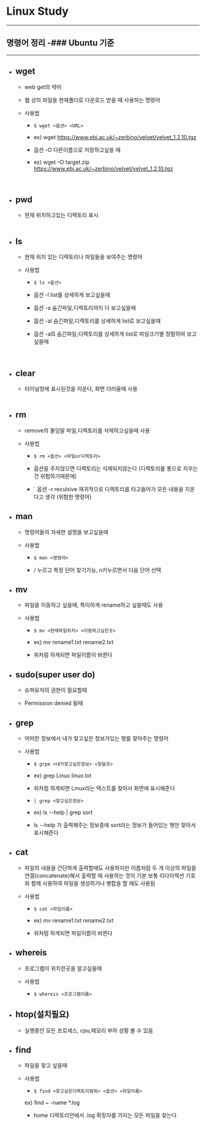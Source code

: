 
# Linux Study
---------------------------------------


## 명령어 정리 -### Ubuntu 기준
---------------------------------------

- ## wget
	- web get의 약어
	- 웹 상의 파일을 현재폴더로 다운로드 받을 때 사용하는 명령어

	- 사용법 
		+ ``` $ wget <옵션> <URL> ```

		+ ex) wget https://www.ebi.ac.uk/~zerbino/velvet/velvet_1.2.10.tgz

		+ 옵션 -O  다른이름으로 저장하고싶을 때

		+ ex) wget –O target.zip  https://www.ebi.ac.uk/~zerbino/velvet/velvet_1.2.10.tgz

	<br/>

- ## pwd
	- 현재 위치하고있는 디렉토리 표시

	<br/>

- ## ls
	- 현재 위치 있는 디렉토리나 파일들을 보여주는 명령어

	- 사용법 
		+ ``` $ ls <옵션> ```

		+ 옵션 -l  list를 상세하게 보고싶을때
		+ 옵션 -a 숨긴파일,디렉토리까지 다 보고싶을때
		+ 옵션 -al 숨긴파일,디렉토리를 상세하게 list로 보고싶을때
		+ 옵션 -alS 숨긴파일,디렉토리를 상세하게 list로 파일크기별 정렬하여 보고싶을때

	<br/>

- ## clear
	- 터미널창에 표시된것을 지운다, 화면 더러울때 사용

	<br/>

- ## rm
	- remove의 줄임말 파일,디렉토리를 삭제하고싶을때 사용

	- 사용법 
		+ ``` $ rm <옵션> <파일or디렉토리> ```

		+ 옵션을 주지않으면 디렉토리는 삭제되지않는다 (디렉토리를 통으로 지우는건 위험하기때문에)

		+ ` 옵션 -r reculsive 재귀적으로 디렉토리를 타고들어가 모든 내용을 지운다고 생각 (위험한 명령어)


- ## man
	- 명렁어들의 자세한 설명을 보고싶을때

	- 사용법 
		+ ``` $ man <명령어> ```

		+ / 누르고 특정 단어 찾기가능, n키누르면서 다음 단어 선택


- ## mv
	-  파일을 이동하고 싶을때, 특이하게 rename하고 싶을때도 사용

	- 사용법 
		+ ``` $ mv <현재파일위치> <이동하고싶은곳> ```

		+ ex) mv rename1.txt rename2.txt

		+ 위처럼 하게되면 파일이름이 바뀐다


- ## sudo(super user do)
	- 슈퍼유저의 권한이 필요할때

	- Permission denied 될때 


- ## grep
	- 어떠한 정보에서 내가 찾고싶은 정보가있는 행를 찾아주는 명령어

	- 사용법 
		+ ``` $ grpe <내가찾고싶은정보> <찾을곳> ```

		+ ex) grep Linux linux.txt

		+ 위처럼 하게되면 Linux라는 텍스트를 찾아서 화면에 표시해준다

		+ ``` | grep <찾고싶은정보> ```

		+ ex) ls --help | grep sort

		+ ls --help 가 출력해주는 정보중에 sort라는 정보가 들어있는 행만 찾아서 표시해준다


- ## cat
	-  파일의 내용을 간단하게 출력할때도 사용하지만 이름처럼 두 개 이상의 파일을 연결(concatenate)해서 출력할 때 사용하는 것이 기본
	   보통 리다이렉션 기호와 함께 사용하여 파일을 생성하거나 병합을 할 때도 사용됨

	- 사용법 
		+ ``` $ cat <파일이름> ```

		+ ex) mv rename1.txt rename2.txt

		+ 위처럼 하게되면 파일이름이 바뀐다


- ## whereis
	-  프로그램이 위치한곳을 알고싶을때

	- 사용법 
		+ ``` $ whereis <프로그램이름> ```


- ## htop(설치필요)
	-  실행중인 모든 프로세스, cpu,메모리 부하 상황 볼 수 있음


- ## find
	-  파일을 찾고 싶을때

	- 사용법 
		+ ``` $ find <찾고싶은디렉토리범위> <옵션> <파일이름> ```

		ex) find ~ -name *.log
		
		+ home 디렉토리안에서 .log 확장자를 가지는 모든 파일을 찾는다
